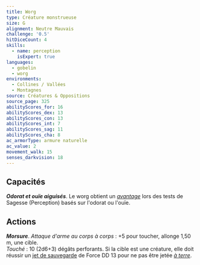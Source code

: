 ```yaml
---
title: Worg
type: Créature monstrueuse
size: G
alignment: Neutre Mauvais
challenge: '0.5'
hitDiceCount: 4
skills:
  - name: perception
    isExpert: true
languages:
  - gobelin
  - worg
environments:
  - Collines / Vallées
  - Montagnes
source: Créatures & Oppositions
source_page: 325
abilityScores_for: 16
abilityScores_dex: 13
abilityScores_con: 13
abilityScores_int: 7
abilityScores_sag: 11
abilityScores_cha: 8
ac_armorType: armure naturelle
ac_value: 2
movement_walk: 15
senses_darkvision: 18
---
```

## Capacités
_**Odorat et ouïe aiguisés**_. Le worg obtient un [_avantage_](/utiliser-les-caracteristiques/#avantage-et-desavantage) lors des tests de Sagesse (Perception) basés sur l'odorat ou l'ouïe.

## Actions
_**Morsure**_. _Attaque d'arme au corps à corps_ : +5 pour toucher, allonge 1,50 m, une cible.  
_Touché_ : 10 (2d6+3) dégâts perforants. Si la cible est une créature, elle doit réussir un [jet de sauvegarde](/utiliser-les-caracteristiques/#jets-de-sauvegarde) de Force DD 13 pour ne pas être jetée [_à terre_](/gerer-la-sante-du-personnage/#a-terre).
